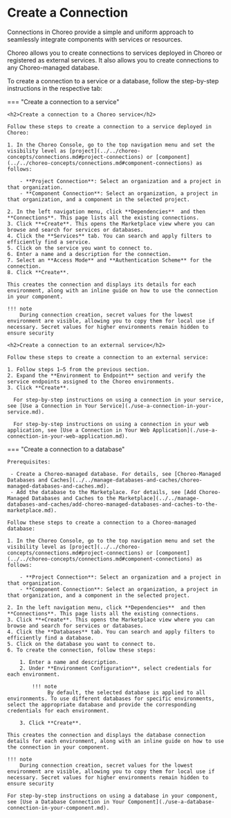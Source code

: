 # Create a Connection

Connections in Choreo provide a simple and uniform approach to seamlessly integrate components with services or resources.

Choreo allows you to create connections to services deployed in Choreo or registered as external services. It also allows you to create connections to any Choreo-managed database.

To create a connection to a service or a database, follow the step-by-step instructions in the respective tab:

=== "Create a connection to a service"

    <h2>Create a connection to a Choreo service</h2>

    Follow these steps to create a connection to a service deployed in Choreo:

    1. In the Choreo Console, go to the top navigation menu and set the visibility level as [project](../../choreo-concepts/connections.md#project-connections) or [component](../../choreo-concepts/connections.md#component-connections) as follows: 

        - **Project Connection**: Select an organization and a project in that organization. 
        - **Component Connection**: Select an organization, a project in that organization, and a component in the selected project. 

    2. In the left navigation menu, click **Dependencies**  and then **Connections**. This page lists all the existing connections.
    3. Click **+Create**. This opens the Marketplace view where you can browse and search for services or databases.
    4. Click the **Services** tab. You can search and apply filters to efficiently find a service.
    5. Click on the service you want to connect to. 
    6. Enter a name and a description for the connection.
    7. Select an **Access Mode** and **Authentication Scheme** for the connection.
    8. Click **Create**.
   
    This creates the connection and displays its details for each environment, along with an inline guide on how to use the connection in your component. 

    !!! note
        During connection creation, secret values for the lowest environment are visible, allowing you to copy them for local use if necessary. Secret values for higher environments remain hidden to ensure security
     
    <h2>Create a connection to an external service</h2>

    Follow these steps to create a connection to an external service:

    1. Follow steps 1–5 from the previous section.
    2. Expand the **Environment to Endpoint** section and verify the service endpoints assigned to the Choreo environments.
    3. Click **Create**.

      For step-by-step instructions on using a connection in your service, see [Use a Connection in Your Service](./use-a-connection-in-your-service.md).

      For step-by-step instructions on using a connection in your web application, see [Use a Connection in Your Web Application](./use-a-connection-in-your-web-application.md).


=== "Create a connection to a database"

    Prerequisites:

     - Create a Choreo-managed database. For details, see [Choreo-Managed Databases and Caches](../../manage-databases-and-caches/choreo-managed-databases-and-caches.md).
     - Add the database to the Marketplace. For details, see [Add Choreo-Managed Databases and Caches to the Marketplace](../../manage-databases-and-caches/add-choreo-managed-databases-and-caches-to-the-marketplace.md).

    Follow these steps to create a connection to a Choreo-managed database:

    1. In the Choreo Console, go to the top navigation menu and set the visibility level as [project](../../choreo-concepts/connections.md#project-connections) or [component](../../choreo-concepts/connections.md#component-connections) as follows: 

        - **Project Connection**: Select an organization and a project in that organization. 
        - **Component Connection**: Select an organization, a project in that organization, and a component in the selected project. 

    2. In the left navigation menu, click **Dependencies**  and then **Connections**. This page lists all the existing connections.
    3. Click **+Create**. This opens the Marketplace view where you can browse and search for services or databases.
    4. Click the **Databases** tab. You can search and apply filters to efficiently find a database.
    5. Click on the database you want to connect to. 
    6. To create the connection, follow these steps:

        1. Enter a name and description.
        2. Under **Environment Configuration**, select credentials for each environment.

            !!! note
                 By default, the selected database is applied to all environments. To use different databases for specific environments, select the appropriate database and provide the corresponding credentials for each environment.

        3. Click **Create**.  
    
    This creates the connection and displays the database connection details for each environment, along with an inline guide on how to use the connection in your component. 

    !!! note
        During connection creation, secret values for the lowest environment are visible, allowing you to copy them for local use if necessary. Secret values for higher environments remain hidden to ensure security
    
    For step-by-step instructions on using a database in your component, see [Use a Database Connection in Your Component](./use-a-database-connection-in-your-component.md).
